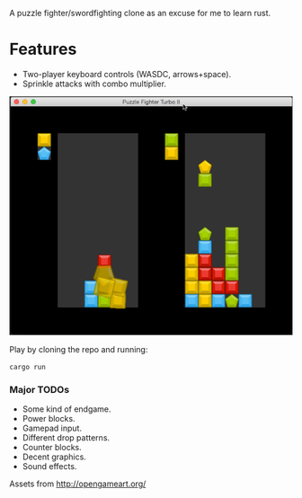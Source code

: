A puzzle fighter/swordfighting clone as an excuse for me to learn rust.

# Features

* Two-player keyboard controls (WASDC, arrows+space).
* Sprinkle attacks with combo multiplier.

![screenshot](./screenshot.png)

Play by cloning the repo and running:

    cargo run

### Major TODOs

* Some kind of endgame.
* Power blocks.
* Gamepad input.
* Different drop patterns.
* Counter blocks.
* Decent graphics.
* Sound effects.

Assets from http://opengameart.org/
